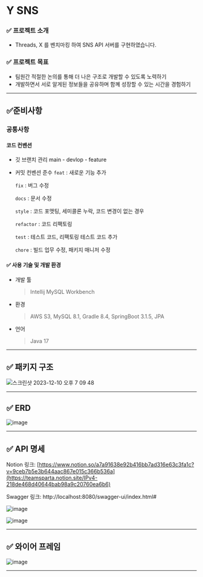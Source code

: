 # Y SNS

### ✅ 프로젝트 소개
- Threads, X 를 벤치마킹 하여 SNS API 서버를 구현하였습니다.

### ✅ 프로젝트 목표
- 팀원간 적절한 논의를 통해 더 나은 구조로 개발할 수 있도록 노력하기
- 개발하면서 서로 알게된 정보들을 공유하며 함꼐 성장할 수 있는 시간을 경험하기
---
## ✅준비사항
### 공통사항
#### 코드 컨벤션
- 깃 브랜치 관리 main - devlop - feature
- 커밋 컨벤션 준수
   `feat` : 새로운 기능 추가

   `fix` : 버그 수정

   `docs` : 문서 수정

   `style` : 코드 포맷팅, 세미콜론 누락, 코드 변경이 없는 경우
 
   `refactor` : 코드 리팩토링

   `test` : 테스트 코드, 리팩토링 테스트 코드 추가

   `chore` : 빌드 업무 수정, 패키지 매니저 수정

#### ✅ 사용 기술 및 개발 환경

- 개발 툴
  > Intellij
  > MySQL Workbench

- 환경
  > AWS S3,
  > MySQL 8.1,
  > Gradle 8.4,
  > SpringBoot 3.1.5,
  > JPA
  
- 언어
  > Java 17
---
## ✅ 패키지 구조
![스크린샷 2023-12-10 오후 7 09 48](https://github.com/dmlal/BackOffice/assets/73427028/4e249926-075e-4f80-9f24-c066bb6346d5)

---
## ✅ ERD
![image](https://github.com/dmlal/BackOffice/assets/73427028/75bfb589-93a9-4d14-b734-f178eb707ca5)

---
## ✅ API 명세
Notion 링크: [https://www.notion.so/a7a91638e92b416bb7ad316e63c3fa1c?v=9ceb7b5e3b644aac867e015c366b536a](https://teamsparta.notion.site/IPv4-218de468d40644bab98a9c20760ea6b6)

Swagger 링크: http://localhost:8080/swagger-ui/index.html#

![image](https://github.com/dmlal/BackOffice/assets/73427028/92b59910-83e0-474a-a344-b5488a75726c)


![image](https://github.com/dmlal/BackOffice/assets/73427028/17e7f3b7-aa99-4e06-bb7c-e7f1e031ff92)

---
## ✅ 와이어 프레임
![image](https://github.com/dmlal/BackOffice/assets/73427028/ff50abaf-73c0-4130-958f-8a627111720c)

---

